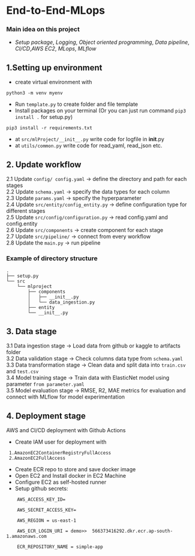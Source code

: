 # End-to-End-MLops
### Main idea on this project
- *Setup package*, *Logging*, *Object oriented programming*, *Data pipeline*, *CI/CD*,*AWS EC2*, *MLops*, *MLflow*
## 1.Setting up environment
- create virtual environment with 
```
python3 -m venv myenv
```
- Run `template.py` to create folder and file template
- Install packages on your terminal (Or you can just run command `pip3 install .` for setup.py)
```text
pip3 install -r requirements.txt
```
- at `src/mlProject/__init__.py` write code for logfile in __init__.py
- at `utils/common.py` write code for read_yaml, read_json etc. 

## 2. Update workflow
2.1 Update `config/ config.yaml` -> define the directory and path for each stages\
2.2 Update `schema.yaml` -> specify the data types for each column\
2.3 Update `params.yaml` -> specify the hyperparameter\
2.4 Update `src/entity/config_entity.py` -> define configuration type for different stages\
2.5 Update `src/config/configuration.py` -> read config.yaml and config.entity\
2.6 Update `src/components` -> create component for each stage\
2.7 Update `src/pipeline/` -> connect from every workflow\
2.8 Update the `main.py` -> run pipeline 
### Example of directory structure
```
.
├── setup.py
└── src
    └── mlproject
        ├── components
        │   ├── __init__.py
        │   └── data_ingestion.py
        ├── entity
        └── __init__.py
```
## 3. Data stage
3.1 Data ingestion stage -> Load data from github or kaggle to artifacts folder\
3.2 Data validation stage -> Check columns data type from `schema.yaml`\
3.3 Data transformation stage -> Clean data and split data into `train.csv` and `test.csv`\
3.4 Model training stage -> Train data with ElasticNet model using parameter `from parameter.yaml`\
3.5 Model evaluation stage -> RMSE, R2, MAE metrics for evaluation and connect with MLflow for model experimentation

## 4. Deployment stage
AWS and CI/CD deployment with Github Actions
- Create IAM user for deployment with
```
 1.AmazonEC2ContainerRegistryFullAccess
 2.AmazonEC2FullAccess
```
- Create ECR repo to store and save docker image
- Open EC2 and Install docker in EC2 Machine
- Configure EC2 as self-hosted runner
- Setup github secrets:
```
    AWS_ACCESS_KEY_ID=

    AWS_SECRET_ACCESS_KEY=

    AWS_REGION = us-east-1

    AWS_ECR_LOGIN_URI = demo>>  566373416292.dkr.ecr.ap-south-1.amazonaws.com

    ECR_REPOSITORY_NAME = simple-app
```
